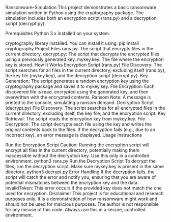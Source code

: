 Ransomware-Simulation
This project demonstrates a basic ransomware simulation written in Python using the cryptography package. The simulation includes both an encryption script (rans.py) and a decryption script (decrypt.py).

Prerequisites Python 3.x installed on your system.

cryptography library installed. You can install it using: pip install cryptography Project Files rans.py: The script that encrypts files in the current directory. decrypt.py: The script that decrypts the encrypted files using a previously generated key. mykey.key: The file where the encryption key is stored. How It Works Encryption Script (rans.py) File Discovery: The script searches for all files in the current directory, excluding itself (rans.py), the key file (mykey.key), and the decryption script (decrypt.py). Key Generation: The script generates a random encryption key using the cryptography package and saves it to mykey.key. File Encryption: Each discovered file is read, encrypted using the generated key, and then overwritten with the encrypted contents. Ransom Note: A message is printed to the console, simulating a ransom demand. Decryption Script (decrypt.py) File Discovery: The script searches for all encrypted files in the current directory, excluding itself, the key file, and the encryption script. Key Retrieval: The script reads the encryption key from mykey.key. File Decryption: The script decrypts each file using the key and writes the original contents back to the files. If the decryption fails (e.g., due to an incorrect key), an error message is displayed. Usage Instructions

Run the Encryption Script Caution: Running the encryption script will encrypt all files in the current directory, potentially making them inaccessible without the decryption key. Use this only in a controlled environment. python3 rans.py
Run the Decryption Script To decrypt the files, run the decryption script. Make sure mykey.key is present in the same directory. python3 decrypt.py Error Handling If the decryption fails, the script will catch the error and notify you, ensuring that you are aware of potential mismatches between the encryption key and the data. InvalidToken: This error occurs if the provided key does not match the one used for encryption. Disclaimer This project is for educational and research purposes only. It is a demonstration of how ransomware might work and should not be used for malicious purposes. The author is not responsible for any misuse of this code. Always use this in a secure, controlled environment.
